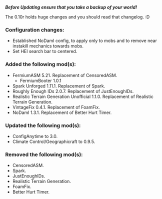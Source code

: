 ***Before Updating ensure that you take a backup of your world!***

The 0.10r holds huge changes and you should read that changelog. :D

### **__Configuration changes:__**
* Established NoDamI config, to apply only to mobs and to remove near instakill mechanics towards mobs.
* Set HEI search bar to centered.

### **__Added the following mod(s):__**
* FermiumASM 5.21. Replacement of CensoredASM.
  * FermiumBooter 1.0.1
* Spark Unforged 1.11.1. Replacement of Spark.
* Roughly Enough IDs 2.0.7. Replacement of JustEnoughIDs.
* Realistic Terrain Generation Unofficial 1.1.0. Replacement of Realistic Terrain Generation.
* VintageFix 0.4.1. Replacement of FoamFix.
* NoDamI 1.3.1. Replacement of Better Hurt Timer.

### **__Updated the following mod(s):__**
* ConfigAnytime to 3.0.
* Climate Control/Geographicraft to 0.9.5.

### **__Removed the following mod(s):__**
* CensoredASM.
* Spark.
* JustEnoughIDs.
* Realistic Terrain Generation.
* FoamFix.
* Better Hurt Timer.